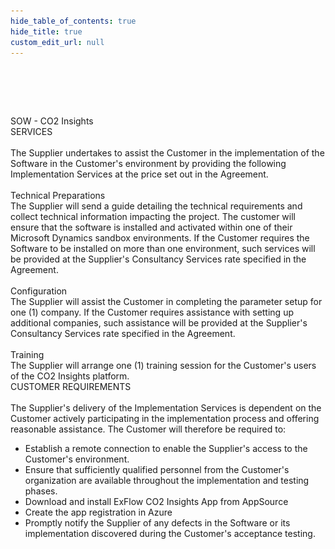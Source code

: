 ```yaml
---
hide_table_of_contents: true
hide_title: true
custom_edit_url: null
---
```

<div class="agreement-doc-sans">
<br/><br/>

![SignUp Software](./../img/none-pixel.png)

<div class="sow-header">SOW - CO2 Insights</div>
<div class="sow-header">SERVICES</div>
<br/>
The Supplier undertakes to assist the Customer in the implementation of the Software in the Customer's environment by providing the following Implementation Services at the price set out in the Agreement. 
<br/><br/><div class="sow-header-smaller">Technical Preparations</div>
The Supplier will send a guide detailing the technical requirements and collect technical information impacting the project. 
The customer will ensure that the software is installed and activated within one of their Microsoft Dynamics sandbox environments. If the Customer requires the Software to be installed on more than one environment, such services will be provided at the Supplier's Consultancy Services rate specified in the Agreement.
<br/><br/><div class="sow-header-smaller">Configuration</div>
The Supplier will assist the Customer in completing the parameter setup for one (1) company. If the Customer requires assistance with setting up additional companies, such assistance will be provided at the Supplier's Consultancy Services rate specified in the Agreement. 
<br/><br/><div class="sow-header-smaller">Training</div>
The Supplier will arrange one (1) training session for the Customer's users of the CO2 Insights platform.
<br/>
<div class="sow-header-smaller">CUSTOMER REQUIREMENTS</div>
<br/>
The Supplier's delivery of the Implementation Services is dependent on the Customer actively participating in the implementation process and offering reasonable assistance. The Customer will therefore be required to: 
<br/>
<ul type="disc">
<li>Establish a remote connection to enable the Supplier's access to the Customer's environment.</li>
<li>Ensure that sufficiently qualified personnel from the Customer's organization are available throughout the implementation and testing phases.</li>
<li>Download and install ExFlow CO2 Insights App from AppSource</li>
<li>Create the app registration in Azure</li>
<li>Promptly notify the Supplier of any defects in the Software or its implementation discovered during the Customer's acceptance testing.</li>
</ul>
</div>
